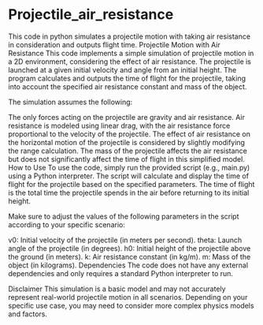 # Projectile_air_resistance
This code in python simulates a projectile motion with taking air resistance in consideration and outputs flight time.
Projectile Motion with Air Resistance
This code implements a simple simulation of projectile motion in a 2D environment, considering the effect of air resistance. The projectile is launched at a given initial velocity and angle from an initial height. The program calculates and outputs the time of flight for the projectile, taking into account the specified air resistance constant and mass of the object.


The simulation assumes the following:

The only forces acting on the projectile are gravity and air resistance.
Air resistance is modeled using linear drag, with the air resistance force proportional to the velocity of the projectile.
The effect of air resistance on the horizontal motion of the projectile is considered by slightly modifying the range calculation.
The mass of the projectile affects the air resistance but does not significantly affect the time of flight in this simplified model.
How to Use
To use the code, simply run the provided script (e.g., main.py) using a Python interpreter. The script will calculate and display the time of flight for the projectile based on the specified parameters. The time of flight is the total time the projectile spends in the air before returning to its initial height.

Make sure to adjust the values of the following parameters in the script according to your specific scenario:

v0: Initial velocity of the projectile (in meters per second).
theta: Launch angle of the projectile (in degrees).
h0: Initial height of the projectile above the ground (in meters).
k: Air resistance constant (in kg/m).
m: Mass of the object (in kilograms).
Dependencies
The code does not have any external dependencies and only requires a standard Python interpreter to run.

Disclaimer
This simulation is a basic model and may not accurately represent real-world projectile motion in all scenarios. Depending on your specific use case, you may need to consider more complex physics models and factors.
